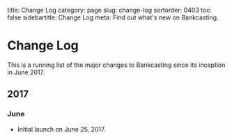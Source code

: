 title: Change Log
category: page
slug: change-log
sortorder: 0403
toc: false
sidebartitle: Change Log
meta: Find out what's new on Bankcasting.

# Change Log
This is a running list of the major changes to Bankcasting since its
inception in June 2017. 

## 2017

### June
* Initial launch on June 25, 2017.
